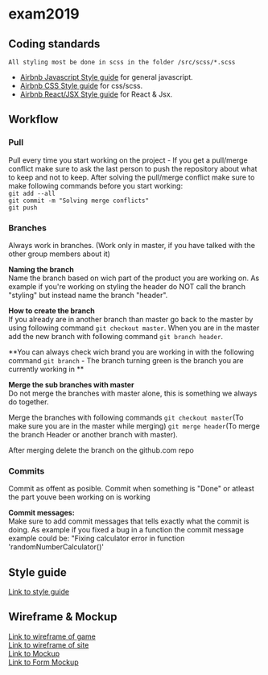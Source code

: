 # exam2019

## Coding standards
`All styling most be done in scss in the folder /src/scss/*.scss`

* [Airbnb Javascript Style guide](https://github.com/airbnb/javascript) for general javascript.
* [Airbnb CSS Style guide](https://github.com/airbnb/css) for css/scss.
* [Airbnb React/JSX Style guide](https://github.com/airbnb/javascript/tree/master/react) for React & Jsx.


## Workflow

### Pull
Pull every time you start working on the project - If you get a pull/merge conflict make sure to ask the last person to push the repository about what to keep and not to keep.
After solving the pull/merge conflict make sure to make following commands before you start working: <br/>
`git add --all` <br/>
`git commit -m "Solving merge conflicts"` <br/>
`git push` <br/>

### Branches
Always work in branches. (Work only in master, if you have talked with the other group members about it)

**Naming the branch** <br/>
Name the branch based on wich part of the product you are working on. As example if you're working on styling the header do NOT call the branch "styling" but instead name the branch "header".

**How to create the branch** <br/>
If you already are in another branch than master go back to the master by using following command `git checkout master`.
When you are in the master add the new branch with following command `git branch header`.

**You can always check wich brand you are working in with the following command `git branch` - The branch turning green is the branch you are currently working in **

**Merge the sub branches with master** <br/>
Do not merge the branches with master alone, this is something we always do together.

Merge the branches with following commands `git checkout master`(To make sure you are in the master while merging) `git merge header`(To merge the branch Header or another branch with master).

After merging delete the branch on the github.com repo

### Commits
Commit as offent as posible. Commit when something is "Done" or atleast the part youve been working on is working

**Commit messages:** <br/>
Make sure to add commit messages that tells exactly what the commit is doing. As example if you fixed a bug in a function the commit message example could be: "Fixing calculator error in function 'randomNumberCalculator()'

## Style guide
[Link to style guide](https://www.figma.com/file/g9xhVUM46ryidIh0UPQShM/Untitled?node-id=1%3A2)


## Wireframe & Mockup
[Link to wireframe of game](https://www.figma.com/file/rw8OOSRriSgfwF2o55Xhjt/Wireframe?node-id=0%3A1) <br/>
[Link to wireframe of site](https://www.figma.com/file/PocwzAn54xC3p0aRmfAFWF/Wireframe-website?node-id=0%3A1)<br/>
[Link to Mockup](https://www.figma.com/file/YYzhu7seHmbTVxgpH3pco9/Mockup?node-id=0%3A1) <br/>
[Link to Form Mockup](https://www.figma.com/file/86E0Y0lEK34f80xlLLEXrq/Untitled?node-id=0%3A1)

